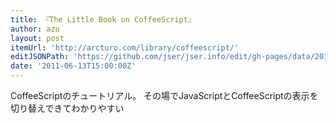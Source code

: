 ```yaml
---
title: 『The Little Book on CoffeeScript』
author: azu
layout: post
itemUrl: 'http://arcturo.com/library/coffeescript/'
editJSONPath: 'https://github.com/jser/jser.info/edit/gh-pages/data/2011/06/index.json'
date: '2011-06-13T15:00:00Z'
---
```

CoffeeScriptのチュートリアル。
その場でJavaScriptとCoffeeScriptの表示を切り替えできてわかりやすい
